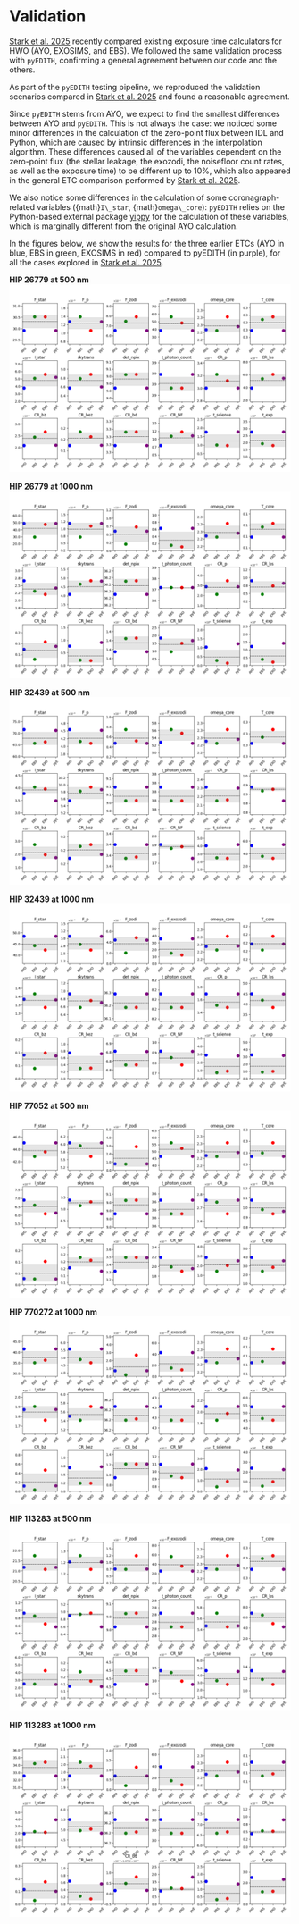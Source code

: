 # Validation




[Stark et al. 2025](https://ui.adsabs.harvard.edu/abs/2025arXiv250218556S/abstract) recently compared existing exposure time calculators for HWO (AYO, EXOSIMS, and EBS). We followed the same validation process with `pyEDITH`, confirming a general agreement between our code and the others. 

As part of the `pyEDITH` testing pipeline, we reproduced the validation scenarios compared in [Stark et al. 2025](https://ui.adsabs.harvard.edu/abs/2025arXiv250218556S/abstract) and found a reasonable agreement. 


Since `pyEDITH` stems from AYO, we expect to find the smallest differences between AYO and `pyEDITH`. This is not always the case: we noticed some minor differences in the calculation of the zero-point flux between IDL and Python, which are caused by intrinsic differences in the interpolation algorithm.  These differences caused all of the variables dependent on the zero-point flux (the stellar leakage, the exozodi, the noisefloor count rates, as well as the exposure time) to be different up to 10%, which also appeared in the general ETC comparison performed by [Stark et al. 2025](https://ui.adsabs.harvard.edu/abs/2025arXiv250218556S/abstract).

We also notice some differences in the calculation of some coronagraph-related variables ({math}`I\_star`, {math}`omega\_core`): `pyEDITH` relies on the Python-based external package [yippy](https://yippy.readthedocs.io/en/latest/) for the calculation of these variables, which is marginally different from the original AYO calculation.


In the figures below, we show the results for the three earlier ETCs (AYO in blue, EBS in green, EXOSIMS in red) compared to pyEDITH (in purple), for all the cases explored in [Stark et al. 2025](https://ui.adsabs.harvard.edu/abs/2025arXiv250218556S/abstract).


**HIP 26779 at 500 nm**
![HIP 26779 at 500 nm](_static/HIP26779_500nm.png)

**HIP 26779 at 1000 nm**
![HIP 26779 at 1000](_static/HIP26779_1000nm.png)

**HIP 32439 at 500 nm**
![HIP 32439 at 500 nm](_static/HIP32439_500nm.png)

**HIP 32439 at 1000 nm**
![HIP 32439 at 1000 nm](_static/HIP32439_1000nm.png)

**HIP 77052 at 500 nm**
![HIP 77052 at 500 nm](_static/HIP77052_500nm.png)

**HIP 770272 at 1000 nm**
![HIP 770272 at 1000 nm](_static/HIP77052_1000nm.png)

**HIP 113283 at 500 nm**
![HIP 113283 at 500 nm](_static/HIP113283_500nm.png)

**HIP 113283 at 1000 nm**
![HIP 113283 at 1000 nm](_static/HIP113283_1000nm.png)
